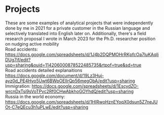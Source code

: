 # Projects
These are some examples of analytical projects that were independently done by me in 2021 for a private customer in the Russian language and selectively translated into English later on. Additionally, there's a field research proposal I wrote in March 2023 for the Ph.D. researcher position on nudging active mobility  <br />
Road accidents: https://docs.google.com/spreadsheets/d/1J4b2DQPMOHrRKpfcOa7luKAqIiDUg7if/edit?usp=sharing&ouid=114206000878522485735&rtpof=true&sd=true <br />
Road accidents detailed explanaitions https://docs.google.com/document/d/19Lz3Huj-ayz0d_PE4Hvo5Uwt6BWpOEIlrQp56megObA/edit?usp=sharing <br />
Immigration: https://docs.google.com/spreadsheets/d/1EscydZO-wrcnDxTsi9sVoTPvc2Rf0CHwAbkhoGOYhdQ/edit?usp=sharing <br />
Russia in the world economy: https://docs.google.com/spreadsheets/d/1HIRwoHznEYoqX0dsun5Z7neJUOt-C7eQEcu3h1uPLwE/edit?usp=sharing
